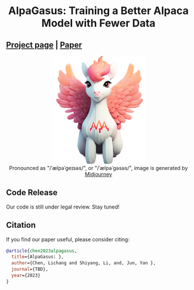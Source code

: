 <h1 align="center">AlpaGasus: Training a Better Alpaca Model with Fewer Data</h1>
<!-- <h4 align="center"> Lichang Chen*, Shiyang Li*, Jun Yan, Hai Wang, Kalpa Gunaratna, Vikas Yadav, Zheng Tang, Vijay Srinivasan, Tianyi Zhou, Heng Huang, Hongxia Jin</h4> -->
<!-- <h4 align="center"> *Denotes equal contribution</h4> -->

## [Project page](https://lichang-chen.github.io/AlpaGasus/) | [Paper](https://arxiv.org/abs/2305.4926697)


<p align="center">
    <img src="alpagasus.jpeg" width="50%"> <br>
    Pronounced as "/ˈælpəˈɡeɪsəs/", or "/ˈælpəˈɡəsəs/", image is generated by <a href="https://www.midjourney.com/app/">Midjourney</a>
</p>

## Code Release
Our code is still under legal review. Stay tuned!

## Citation
If you find our paper useful, please consider citing:
```bibtex
@article{chen2023alpagasus,
  title={AlpaGasus: },
  author={Chen, Lichang and Shiyang, Li, and, Jun, Yan },
  journal={TBD},
  year={2023}
}
```